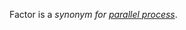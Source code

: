 Factor is a *synonym for [parallel process](https://github.com/gcassel/Modular-Organization-Terminology/blob/master/compound-terms/parallel-process.md)*.
